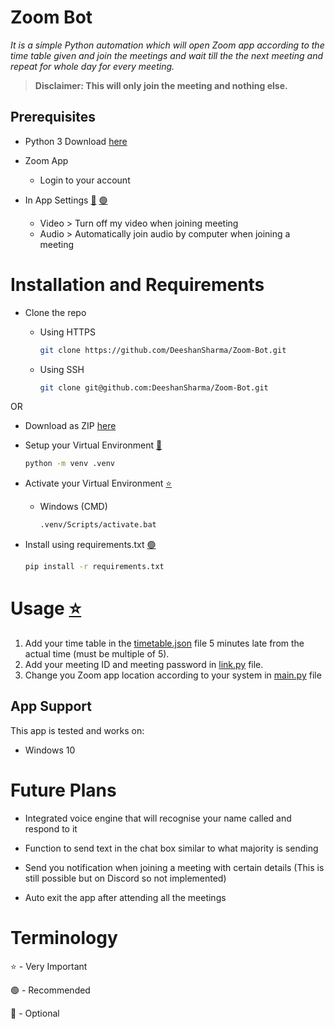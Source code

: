 # Zoom Bot

*It is a simple Python automation which will open Zoom app according to the time table given and join the meetings and wait till the the next meeting and repeat for whole day for every meeting.*

> **Disclaimer: This will only join the meeting and nothing else.**

## Prerequisites

- Python 3 Download [here](https://www.python.org/downloads)

- Zoom App
  - Login to your account

- In App Settings [🔵] [🟢]
  - Video > Turn off my video when joining meeting
  - Audio > Automatically join audio by computer when joining a meeting

# Installation and Requirements

- Clone the repo
  - Using HTTPS

      ```sh
      git clone https://github.com/DeeshanSharma/Zoom-Bot.git
      ```

  - Using SSH

      ```sh
      git clone git@github.com:DeeshanSharma/Zoom-Bot.git
      ```

OR

- Download as ZIP [here](https://github.com/DeeshanSharma/Zoom-Bot/archive/master.zip)

- Setup your Virtual Environment [🔵]

    ```sh
    python -m venv .venv
    ```

- Activate your Virtual Environment [⭐]
  - Windows (CMD)

      ```sh
      .venv/Scripts/activate.bat
      ```

- Install using requirements.txt [🟢]

    ```sh
    pip install -r requirements.txt
    ```

# Usage [⭐]

1. Add your time table in the [timetable.json](timetable.json) file 5 minutes late from the actual time (must be multiple of 5).
2. Add your meeting ID and meeting password in [link.py](link.py) file.
3. Change you Zoom app location according to your system in [main.py](main.py) file

## App Support

This app is tested and works on:

- Windows 10

# Future Plans

- Integrated voice engine that will recognise your name called and respond to it

- Function to send text in the chat box similar to what majority is sending

- Send you notification when joining a meeting with certain details (This is still possible but on Discord so not implemented)

- Auto exit the app after attending all the meetings

# Terminology

⭐ - Very Important

🟢 - Recommended

🔵 - Optional

[⭐]: #Terminology
[🟢]: #Terminology
[🔵]: #Terminology